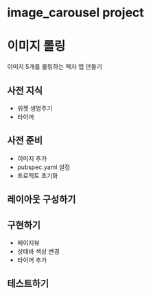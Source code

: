 # image_carousel project

# 이미지 롤링

이미지 5개를 롤링하는 액자 앱 만들기

## 사전 지식

- 위젯 생명주기
- 타이머

## 사전 준비

- 이미지 추가
- pubspec.yaml 설정
- 프로젝트 초기화

## 레이아웃 구성하기

## 구현하기

- 페이지뷰
- 상태바 색상 변경
- 타이머 추가

## 테스트하기